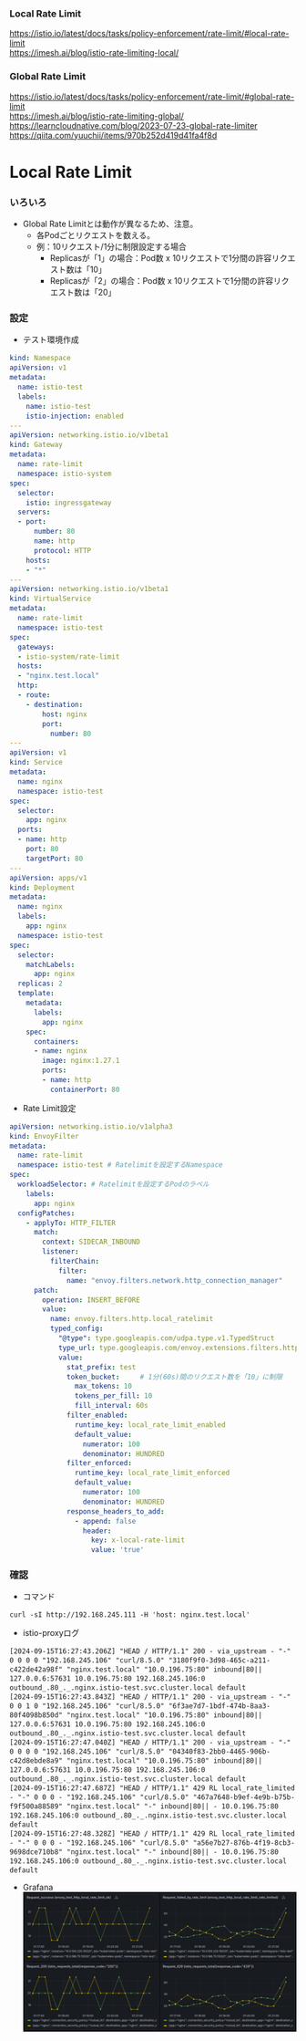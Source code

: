 ### Local Rate Limit

<https://istio.io/latest/docs/tasks/policy-enforcement/rate-limit/#local-rate-limit><br>
<https://imesh.ai/blog/istio-rate-limiting-local/>

### Global Rate Limit

<https://istio.io/latest/docs/tasks/policy-enforcement/rate-limit/#global-rate-limit><br>
<https://imesh.ai/blog/istio-rate-limiting-global/><br>
<https://learncloudnative.com/blog/2023-07-23-global-rate-limiter><br>
<https://qiita.com/yuuchii/items/970b252d419d41fa4f8d>

# Local Rate Limit

### いろいろ

- Global Rate Limitとは動作が異なるため、注意。
  - 各Podごとリクエストを数える。
  - 例：10リクエスト/1分に制限設定する場合
    - Replicasが「1」の場合：Pod数 x 10リクエストで1分間の許容リクエスト数は「10」
    - Replicasが「2」の場合：Pod数 x 10リクエストで1分間の許容リクエスト数は「20」

### 設定

- テスト環境作成
~~~yaml
kind: Namespace
apiVersion: v1
metadata:
  name: istio-test
  labels:
    name: istio-test
    istio-injection: enabled
---
apiVersion: networking.istio.io/v1beta1
kind: Gateway
metadata:
  name: rate-limit
  namespace: istio-system
spec:
  selector:
    istio: ingressgateway
  servers:
  - port:
      number: 80
      name: http
      protocol: HTTP
    hosts:
    - "*"
---
apiVersion: networking.istio.io/v1beta1
kind: VirtualService
metadata:
  name: rate-limit
  namespace: istio-test
spec:
  gateways:
  - istio-system/rate-limit
  hosts:
  - "nginx.test.local"
  http:
  - route:
    - destination:
        host: nginx
        port:
          number: 80
---
apiVersion: v1
kind: Service
metadata:
  name: nginx
  namespace: istio-test
spec:
  selector:
    app: nginx
  ports:
  - name: http
    port: 80
    targetPort: 80
---
apiVersion: apps/v1
kind: Deployment
metadata:
  name: nginx
  labels:
    app: nginx
  namespace: istio-test
spec:
  selector:
    matchLabels:
      app: nginx
  replicas: 2
  template:
    metadata:
      labels:
        app: nginx
    spec:
      containers:
      - name: nginx
        image: nginx:1.27.1
        ports:
        - name: http
          containerPort: 80
~~~

- Rate Limit設定
~~~yaml
apiVersion: networking.istio.io/v1alpha3
kind: EnvoyFilter
metadata:
  name: rate-limit
  namespace: istio-test # Ratelimitを設定するNamespace
spec:
  workloadSelector: # Ratelimitを設定するPodのラベル
    labels:
      app: nginx
  configPatches:
    - applyTo: HTTP_FILTER
      match:
        context: SIDECAR_INBOUND
        listener:
          filterChain:
            filter:
              name: "envoy.filters.network.http_connection_manager"
      patch:
        operation: INSERT_BEFORE
        value:
          name: envoy.filters.http.local_ratelimit
          typed_config:
            "@type": type.googleapis.com/udpa.type.v1.TypedStruct
            type_url: type.googleapis.com/envoy.extensions.filters.http.local_ratelimit.v3.LocalRateLimit
            value:
              stat_prefix: test
              token_bucket:     # 1分(60s)間のリクエスト数を「10」に制限
                max_tokens: 10
                tokens_per_fill: 10
                fill_interval: 60s
              filter_enabled:
                runtime_key: local_rate_limit_enabled
                default_value:
                  numerator: 100
                  denominator: HUNDRED
              filter_enforced:
                runtime_key: local_rate_limit_enforced
                default_value:
                  numerator: 100
                  denominator: HUNDRED
              response_headers_to_add:
                - append: false
                  header:
                    key: x-local-rate-limit
                    value: 'true'
~~~

### 確認

- コマンド
~~~
curl -sI http://192.168.245.111 -H 'host: nginx.test.local'
~~~

- istio-proxyログ
~~~
[2024-09-15T16:27:43.206Z] "HEAD / HTTP/1.1" 200 - via_upstream - "-" 0 0 0 0 "192.168.245.106" "curl/8.5.0" "3180f9f0-3d98-465c-a211-c422de42a98f" "nginx.test.local" "10.0.196.75:80" inbound|80|| 127.0.0.6:57631 10.0.196.75:80 192.168.245.106:0 outbound_.80_._.nginx.istio-test.svc.cluster.local default
[2024-09-15T16:27:43.843Z] "HEAD / HTTP/1.1" 200 - via_upstream - "-" 0 0 1 0 "192.168.245.106" "curl/8.5.0" "6f3ae7d7-1bdf-474b-8aa3-80f4098b850d" "nginx.test.local" "10.0.196.75:80" inbound|80|| 127.0.0.6:57631 10.0.196.75:80 192.168.245.106:0 outbound_.80_._.nginx.istio-test.svc.cluster.local default
[2024-09-15T16:27:47.040Z] "HEAD / HTTP/1.1" 200 - via_upstream - "-" 0 0 0 0 "192.168.245.106" "curl/8.5.0" "04340f83-2bb0-4465-906b-c42d8ebde8a9" "nginx.test.local" "10.0.196.75:80" inbound|80|| 127.0.0.6:57631 10.0.196.75:80 192.168.245.106:0 outbound_.80_._.nginx.istio-test.svc.cluster.local default
[2024-09-15T16:27:47.687Z] "HEAD / HTTP/1.1" 429 RL local_rate_limited - "-" 0 0 0 - "192.168.245.106" "curl/8.5.0" "467a7648-b9ef-4e9b-b75b-f9f500a88589" "nginx.test.local" "-" inbound|80|| - 10.0.196.75:80 192.168.245.106:0 outbound_.80_._.nginx.istio-test.svc.cluster.local default
[2024-09-15T16:27:48.328Z] "HEAD / HTTP/1.1" 429 RL local_rate_limited - "-" 0 0 0 - "192.168.245.106" "curl/8.5.0" "a56e7b27-876b-4f19-8cb3-9698dce710b8" "nginx.test.local" "-" inbound|80|| - 10.0.196.75:80 192.168.245.106:0 outbound_.80_._.nginx.istio-test.svc.cluster.local default
~~~

- Grafana<br>
![ratelimit](./images/ratelimit.png "ratelimit.png")
